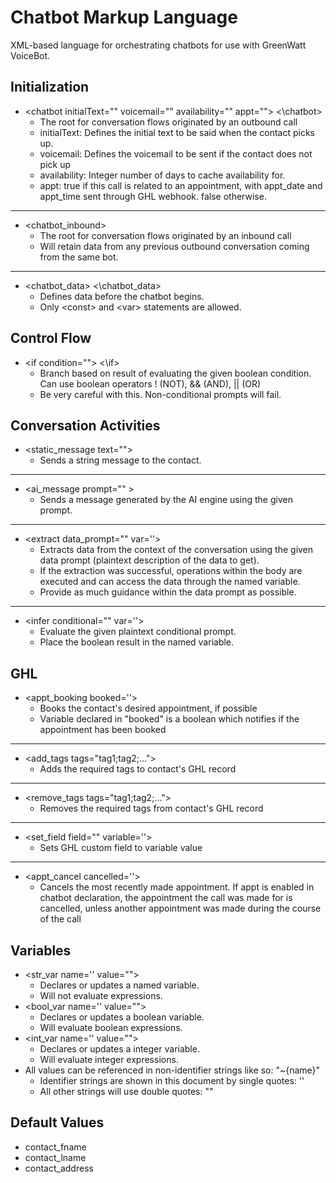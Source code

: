 
# Chatbot Markup Language
XML-based language for orchestrating chatbots for use with GreenWatt VoiceBot.

## Initialization
- \<chatbot initialText="" voicemail="" availability="" appt=""> <\chatbot>
	 - The root for conversation flows originated by an outbound call
 	 - initialText: Defines the initial text to be said when the contact picks up. 
	 - voicemail: Defines the voicemail to be sent if the contact does not pick up
 	 - availability: Integer number of days to cache availability for.
   	 - appt: true if this call is related to an appointment, with appt_date and appt_time sent through GHL webhook. false otherwise.  
---
- \<chatbot_inbound>
    - The root for conversation flows originated by an inbound call
    - Will retain data from any previous outbound conversation coming from the same bot.
 ---
- \<chatbot_data>
	<\chatbot_data>
	- Defines data before the chatbot begins.
	- Only \<const> and \<var> statements are allowed.

## Control Flow
- \<if condition=""> <\if>
	- Branch based on result of evaluating the given boolean condition. Can use boolean operators ! (NOT), && (AND), || (OR)
	- Be very careful with this. Non-conditional prompts will fail.

## Conversation Activities
- \<static_message text="">
	- Sends a string message to the contact.
---
- \<ai_message prompt="" >
	- Sends a message generated by the AI engine using the given prompt.
---
- \<extract data_prompt="" var=''> </extract>
	- Extracts data from the context of the conversation using the given data prompt (plaintext description of the data to get).
	- If the extraction was successful, operations within the body are executed and can access the data through the named variable.
	- Provide as much guidance within the data prompt as possible.
---
- \<infer conditional="" var=''>
	- Evaluate the given plaintext conditional prompt.
	- Place the boolean result in the named variable.

## GHL
- \<appt_booking booked=''>
	- Books the contact's desired appointment, if possible
	- Variable declared in "booked" is a boolean which notifies if the appointment has been booked
---
- \<add_tags tags="tag1;tag2;...">
	- Adds the required tags to contact's GHL record
---
- \<remove_tags tags="tag1;tag2;...">
	- Removes the required tags from contact's GHL record
---
- \<set_field field="" variable=''>
	- Sets GHL custom field to variable value
---
- \<appt_cancel cancelled=''>
	- Cancels the most recently made appointment. If appt is enabled in chatbot declaration, the appointment the call was made for is cancelled, unless another appointment was made during the course of the call  

## Variables
- \<str_var name='' value="">
	- Declares or updates a named variable.
	- Will not evaluate expressions.
- \<bool_var name='' value="">
	- Declares or updates a boolean variable.
	- Will evaluate boolean expressions.
- \<int_var name='' value="">
	- Declares or updates a integer variable.
	- Will evaluate integer expressions.
- All values can be referenced in non-identifier strings like so: "~{name}"
	- Identifier strings are shown in this document by single quotes: ''
	- All other strings will use double quotes: ""


## Default Values
- contact_fname
- contact_lname
- contact_address

